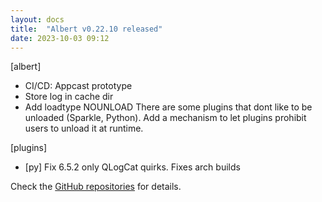 ```yaml
---
layout: docs
title:  "Albert v0.22.10 released"
date: 2023-10-03 09:12
---
```


[albert]
* CI/CD: Appcast prototype
* Store log in cache dir
* Add loadtype NOUNLOAD
  There are some plugins that dont like to be unloaded (Sparkle, Python).
  Add a mechanism to let plugins prohibit users to unload it at runtime.

[plugins]
* [py] Fix 6.5.2 only QLogCat quirks. Fixes arch builds

Check the [GitHub repositories](https://github.com/albertlauncher/albert/commits/v0.22.10) for details.
